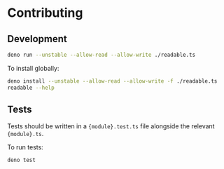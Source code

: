 # Contributing

## Development

```sh
deno run --unstable --allow-read --allow-write ./readable.ts
```

To install globally:

```sh
deno install --unstable --allow-read --allow-write -f ./readable.ts
readable --help
```

## Tests

Tests should be written in a `{module}.test.ts` file alongside the relevant `{module}.ts`.

To run tests:

```sh
deno test
```
